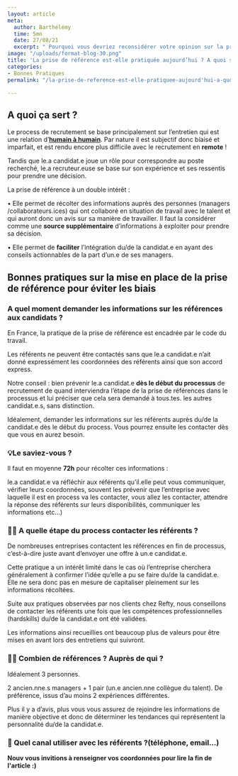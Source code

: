 ```yaml
---
layout: article
meta:
  author: Barthélémy
  time: 5mn
  date: 27/08/21
  excerpt: " Pourquoi vous devriez reconsidérer votre opinion sur la prise de référence"
image: "/uploads/format-blog-30.png"
title: 'La prise de référence est-elle pratiquée aujourd’hui ? A quoi sert-elle ? '
categories:
- Bonnes Pratiques
permalink: "/la-prise-de-reference-est-elle-pratiquee-aujourd'hui-a-quoi-ça-sert/"

---
```

## A quoi ça sert ?

Le process de recrutement se base principalement sur l’entretien qui est une relation d’[**humain à humain**](https://blog.refty.co/intuition-un-indicateur-fiable-en-entretien/). Par nature il est subjectif donc biaisé et imparfait, et est rendu encore plus difficile avec le recrutement en **remote** !

Tandis que le.a candidat.e joue un rôle pour correspondre au poste recherché, le.a recruteur.euse se base sur son expérience et ses ressentis pour prendre une décision.

La prise de référence à un double intérêt :

•  Elle permet de récolter des informations auprès des personnes (managers /collaborateurs.ices) qui ont collaboré en situation de travail avec le talent et qui auront donc un avis sur sa manière de travailler. Il faut la considérer comme une **source supplémentaire** d’informations à exploiter pour prendre sa décision.

•  Elle permet de **faciliter** l’intégration du/de la candidat.e en ayant des conseils actionnables de la part d’un.e de ses managers.

## Bonnes pratiques sur la mise en place de la prise de référence pour éviter les biais

### A quel moment demander les informations sur les références aux candidats ?

En France, la pratique de la prise de référence est encadrée par le code du travail.

Les référents ne peuvent être contactés sans que le.a candidat.e n’ait donné expressément les coordonnées des référents ainsi que son accord express.

Notre conseil : bien prévenir le.a candidat.e **dès le début du processus** de recrutement de quand interviendra l’étape de la prise de références dans le processus et lui préciser que cela sera demandé à tous.tes. les autres candidat.e.s, sans distinction.

Idéalement, demander les informations sur les référents auprès du/de la candidat.e dès le début du process. Vous pourrez ensuite les contacter dès que vous en aurez besoin.

### 💡Le saviez-vous ?

Il  faut en moyenne **72h** pour récolter ces informations :

le.a candidat.e va réfléchir aux référents qu’il.elle peut vous communiquer, vérifier leurs coordonnées, souvent les prévenir que l’entreprise avec laquelle il est en process va les contacter, vous allez les contacter, attendre la réponse des référents sur leurs disponibilités, communiquer les informations etc...)

### 🚴‍♂️ A quelle étape du process contacter les référents ?

De nombreuses entreprises contactent les références en fin de processus, c’est-à-dire juste avant d’envoyer une offre à un.e candidat.e.

Cette pratique a un intérêt limité dans le cas où l’entreprise cherchera généralement à confirmer l’idée qu’elle a pu se faire du/de la candidat.e. Elle ne sera donc pas en mesure de capitaliser pleinement sur les informations récoltées.

Suite aux pratiques observées par nos clients chez Refty, nous conseillons de contacter les référents une fois que les compétences professionnelles (hardskills) du/de la candidat.e ont été validées.

Les informations ainsi recueillies ont beaucoup plus  de valeurs pour être mises en avant lors des entretiens qui suivront.

### 👮‍♀️ Combien de références ? Auprès de qui ?

Idéalement 3 personnes.

2 ancien.nne.s managers + 1 pair (un.e ancien.nne collègue du talent). De préférence, issus d’au moins 2 expériences différentes.

Plus il y a d’avis, plus vous vous assurez de rejoindre les informations de manière objective et donc de déterminer les tendances qui représentent la personnalité du/de la candidat.e.

### 💌  Quel canal utiliser avec les référents ?(téléphone, email…)

**Nouv vous invitions à renseigner vos coordonnées pour lire la fin de l'article :)**

<!--[if lte IE 8]>
<script charset="utf-8" type="text/javascript" src="//js.hsforms.net/forms/v2-legacy.js"></script>
<![endif]-->
<script charset="utf-8" type="text/javascript" src="//js.hsforms.net/forms/v2.js"></script>
<script>
  hbspt.forms.create({
	region: "na1",
	portalId: "9017898",
	formId: "d6bdc8a3-b1d3-4be2-a081-188023b18e82"
});
</script>

<!-- Start of HubSpot Embed Code -->
<script type="text/javascript" id="hs-script-loader" async defer src="//js.hs-scripts.com/9017898.js"></script>
<!-- End of HubSpot Embed Code -->